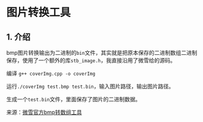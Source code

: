 # 图片转换工具

## 1. 介绍
bmp图片转换输出为二进制的`bin`文件，其实就是把原本保存的二进制数组二进制保存，使用了一个额外的库`stb_image.h`，我直接沿用了微雪给的源码。

编译 `g++ coverImg.cpp -o coverImg`

运行`./coverImg test.bmp test.bin`，输入图片路径，输出图片路径。

生成一个`test.bin`文件，里面保存了图片的二进制数据。

来源：[微雪官方bmp转数组工具](https://www.waveshare.net/wiki/5.65inch_e-Paper_Module_(F)_Manual#.E5.9B.BE.E7.89.87.E6.95.B0.E6.8D.AE.E8.BD.AC.E6.8D.A2) 

